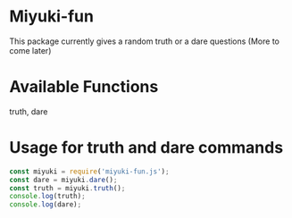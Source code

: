 # Miyuki-fun
This package currently gives a random truth or a dare questions (More to come later)

# Available Functions
truth,
dare

# Usage for truth and dare commands
```js
const miyuki = require('miyuki-fun.js');
const dare = miyuki.dare();
const truth = miyuki.truth();
console.log(truth);
console.log(dare);  
```